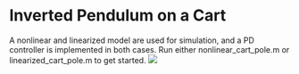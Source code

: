 # Inverted Pendulum on a Cart

A nonlinear and linearized model are used for simulation, and a PD controller is implemented in both cases. Run either nonlinear_cart_pole.m or linearized_cart_pole.m to get started.
<img src="https://github.com/freiremelgiz/ECE532_FinalProject/blob/master/">
